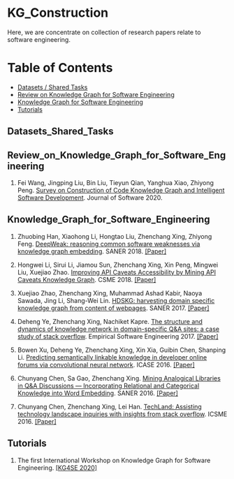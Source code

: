 # KG_Construction



Here, we are concentrate on collection of research papers relate to software engineering.   


Table of Contents
=================


  * [Datasets / Shared Tasks](#Datasets_Shared_Tasks)
  * [Review on Knowledge Graph for Software Engineering](#Review_on_Knowledge_Graph_for_Software_Engineering)
  * [Knowledge Graph for Software Engineering](#Knowledge_Graph_for_Software_Engineering)
  * [Tutorials](#Tutorials)


## Datasets_Shared_Tasks


## Review_on_Knowledge_Graph_for_Software_Engineering
1. Fei Wang, Jingping Liu, Bin Liu, Tieyun Qian, Yanghua Xiao, Zhiyong Peng. [Survey on Construction of Code Knowledge Graph and Intelligent Software Development](http://www.jos.org.cn/jos/ch/reader/create_pdf.aspx?file_no=5893&year_id=2020&quarter_id=1&falg=1). Journal of Software 2020. 



## Knowledge_Graph_for_Software_Engineering
1. Zhuobing Han, Xiaohong Li, Hongtao Liu, Zhenchang Xing, Zhiyong Feng. [DeepWeak: reasoning common software weaknesses via knowledge graph embedding](https://ieeexplore.ieee.org/abstract/document/8330232). SANER 2018. [[Paper]](https://ieeexplore.ieee.org/abstract/document/8330232)


2. Hongwei Li, Sirui Li, Jiamou Sun, Zhenchang Xing, Xin Peng, Mingwei Liu, Xuejiao Zhao. [Improving API Caveats Accessibility by Mining API Caveats Knowledge Graph](https://ieeexplore.ieee.org/document/8530028). CSME 2018. [[Paper]](https://ieeexplore.ieee.org/document/8530028)


3. Xuejiao Zhao, Zhenchang Xing, Muhammad Ashad Kabir, Naoya Sawada, Jing Li, Shang-Wei Lin. [HDSKG: harvesting domain specific knowledge graph from content of webpages](https://ieeexplore.ieee.org/document/7884609/authors#authors). SANER 2017. [[Paper]](https://ieeexplore.ieee.org/document/7884609/authors#authors)


4. Deheng Ye, Zhenchang Xing, Nachiket Kapre. [The structure and dynamics of knowledge network in domain-specific Q&A sites: a case study of stack overflow](https://link.springer.com/content/pdf/10.1007/s10664-016-9430-z.pdf). Empirical Software Engineering 2017. [[Paper]](https://link.springer.com/content/pdf/10.1007/s10664-016-9430-z.pdf)


5. Bowen Xu, Deheng Ye, Zhenchang Xing, Xin Xia, Guibin Chen, Shanping Li. [Predicting semantically linkable knowledge in developer online forums via convolutional neural network](https://ieeexplore.ieee.org/document/7582745/authors#authors). ICASE 2016. [[Paper]](https://ieeexplore.ieee.org/document/7582745/authors#authors)


6. Chunyang Chen, Sa Gao, Zhenchang Xing. [Mining Analogical Libraries in Q&A Discussions — Incorporating Relational and Categorical Knowledge into Word Embedding](https://chunyang-chen.github.io/publication/analogical_libraries.pdf). SANER 2016. [[Paper]](https://chunyang-chen.github.io/publication/analogical_libraries.pdf)


7. Chunyang Chen, Zhenchang Xing, Lei Han. [TechLand: Assisting technology landscape inquiries with insights from stack overflow](http://ccywch.github.io/chenchunyang.github.io/publication/techLand.pdf). ICSME 2016. [[Paper]](http://ccywch.github.io/chenchunyang.github.io/publication/techLand.pdf)



## Tutorials
1. The first International Workshop on Knowledge Graph for Software Engineering. [[KG4SE 2020]](http://bigcode.fudan.edu.cn/events/KG4SE2020/)


